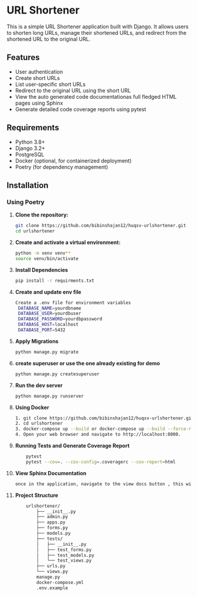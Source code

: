 # URL Shortener

This is a simple URL Shortener application built with Django. It allows users to shorten long URLs, manage their shortened URLs, and redirect from the shortened URL to the original URL.

## Features

- User authentication
- Create short URLs
- List user-specific short URLs
- Redirect to the original URL using the short URL
- View the auto generated code documentationas full fledged HTML pages using Sphinx
- Generate detailed code coverage reports using pytest

## Requirements

- Python 3.8+
- Django 3.2+
- PostgreSQL
- Docker (optional, for containerized deployment)
- Poetry (for dependency management)

## Installation

### Using Poetry

1. **Clone the repository:**

   ```bash
   git clone https://github.com/bibinshajan12/huqsv-urlshortener.git
   cd urlshortener

2. **Create and activate a virtual environment:**
   ```bash
   python -m venv venv**
   source venv/bin/activate  
3. **Install Dependencies**

   ```bash
   pip install -r requirments.txt 

4. **Create and update env file**

   ```bash
   Create a .env file for environment variables
    DATABASE_NAME=yourdbname
    DATABASE_USER=yourdbuser
    DATABASE_PASSWORD=yourdbpassword
    DATABASE_HOST=localhost
    DATABASE_PORT=5432
5. **Apply Migrations**
   
   ```bash
   python manage.py migrate
6. **create superuser or use the one already existing for demo**
   
   ```bash
   python manage.py createsuperuser
7. **Run the dev server**
    ```bash
   python manage.py runserver
   
8. **Using Docker**
   ```bash
   1. git clone https://github.com/bibinshajan12/huqsv-urlshortener.git
   2. cd urlshortener
   3. docker-compose up --build or docker-compose up --build --force-recreate
   4. Open your web browser and navigate to http://localhost:8000.
9.  **Running Tests and Generate Coverage Report**
    ```bash
        pytest
        pytest --cov=. --cov-config=.coveragerc --cov-report=html
10. **View Sphinx Documentation**
    ```bash
    once in the application, navigate to the view docs button , this will give a complete know how on the application structure

11. **Project Structure**
    ```bash
        urlshortener/
            ├── __init__.py
            ├── admin.py
            ├── apps.py
            ├── forms.py
            ├── models.py
            ├── tests/
            │   ├── __init__.py
            │   ├── test_forms.py
            │   ├── test_models.py
            │   └── test_views.py
            ├── urls.py
            └── views.py
            manage.py
            docker-compose.yml
            .env.example
